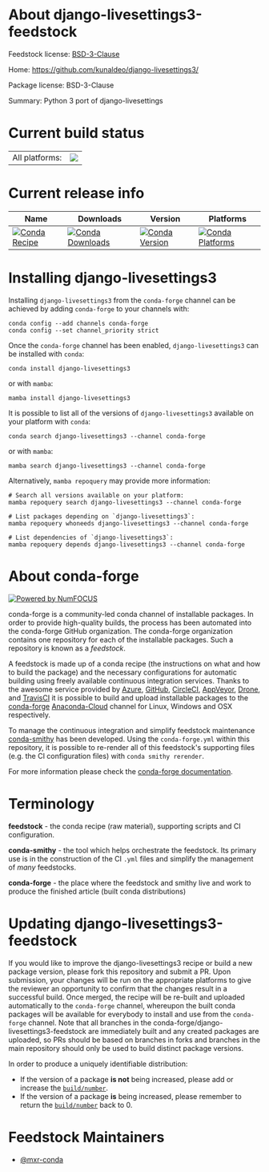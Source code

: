 About django-livesettings3-feedstock
====================================

Feedstock license: [BSD-3-Clause](https://github.com/conda-forge/django-livesettings3-feedstock/blob/main/LICENSE.txt)

Home: https://github.com/kunaldeo/django-livesettings3/

Package license: BSD-3-Clause

Summary: Python 3 port of django-livesettings

Current build status
====================


<table><tr><td>All platforms:</td>
    <td>
      <a href="https://dev.azure.com/conda-forge/feedstock-builds/_build/latest?definitionId=15135&branchName=main">
        <img src="https://dev.azure.com/conda-forge/feedstock-builds/_apis/build/status/django-livesettings3-feedstock?branchName=main">
      </a>
    </td>
  </tr>
</table>

Current release info
====================

| Name | Downloads | Version | Platforms |
| --- | --- | --- | --- |
| [![Conda Recipe](https://img.shields.io/badge/recipe-django--livesettings3-green.svg)](https://anaconda.org/conda-forge/django-livesettings3) | [![Conda Downloads](https://img.shields.io/conda/dn/conda-forge/django-livesettings3.svg)](https://anaconda.org/conda-forge/django-livesettings3) | [![Conda Version](https://img.shields.io/conda/vn/conda-forge/django-livesettings3.svg)](https://anaconda.org/conda-forge/django-livesettings3) | [![Conda Platforms](https://img.shields.io/conda/pn/conda-forge/django-livesettings3.svg)](https://anaconda.org/conda-forge/django-livesettings3) |

Installing django-livesettings3
===============================

Installing `django-livesettings3` from the `conda-forge` channel can be achieved by adding `conda-forge` to your channels with:

```
conda config --add channels conda-forge
conda config --set channel_priority strict
```

Once the `conda-forge` channel has been enabled, `django-livesettings3` can be installed with `conda`:

```
conda install django-livesettings3
```

or with `mamba`:

```
mamba install django-livesettings3
```

It is possible to list all of the versions of `django-livesettings3` available on your platform with `conda`:

```
conda search django-livesettings3 --channel conda-forge
```

or with `mamba`:

```
mamba search django-livesettings3 --channel conda-forge
```

Alternatively, `mamba repoquery` may provide more information:

```
# Search all versions available on your platform:
mamba repoquery search django-livesettings3 --channel conda-forge

# List packages depending on `django-livesettings3`:
mamba repoquery whoneeds django-livesettings3 --channel conda-forge

# List dependencies of `django-livesettings3`:
mamba repoquery depends django-livesettings3 --channel conda-forge
```


About conda-forge
=================

[![Powered by
NumFOCUS](https://img.shields.io/badge/powered%20by-NumFOCUS-orange.svg?style=flat&colorA=E1523D&colorB=007D8A)](https://numfocus.org)

conda-forge is a community-led conda channel of installable packages.
In order to provide high-quality builds, the process has been automated into the
conda-forge GitHub organization. The conda-forge organization contains one repository
for each of the installable packages. Such a repository is known as a *feedstock*.

A feedstock is made up of a conda recipe (the instructions on what and how to build
the package) and the necessary configurations for automatic building using freely
available continuous integration services. Thanks to the awesome service provided by
[Azure](https://azure.microsoft.com/en-us/services/devops/), [GitHub](https://github.com/),
[CircleCI](https://circleci.com/), [AppVeyor](https://www.appveyor.com/),
[Drone](https://cloud.drone.io/welcome), and [TravisCI](https://travis-ci.com/)
it is possible to build and upload installable packages to the
[conda-forge](https://anaconda.org/conda-forge) [Anaconda-Cloud](https://anaconda.org/)
channel for Linux, Windows and OSX respectively.

To manage the continuous integration and simplify feedstock maintenance
[conda-smithy](https://github.com/conda-forge/conda-smithy) has been developed.
Using the ``conda-forge.yml`` within this repository, it is possible to re-render all of
this feedstock's supporting files (e.g. the CI configuration files) with ``conda smithy rerender``.

For more information please check the [conda-forge documentation](https://conda-forge.org/docs/).

Terminology
===========

**feedstock** - the conda recipe (raw material), supporting scripts and CI configuration.

**conda-smithy** - the tool which helps orchestrate the feedstock.
                   Its primary use is in the construction of the CI ``.yml`` files
                   and simplify the management of *many* feedstocks.

**conda-forge** - the place where the feedstock and smithy live and work to
                  produce the finished article (built conda distributions)


Updating django-livesettings3-feedstock
=======================================

If you would like to improve the django-livesettings3 recipe or build a new
package version, please fork this repository and submit a PR. Upon submission,
your changes will be run on the appropriate platforms to give the reviewer an
opportunity to confirm that the changes result in a successful build. Once
merged, the recipe will be re-built and uploaded automatically to the
`conda-forge` channel, whereupon the built conda packages will be available for
everybody to install and use from the `conda-forge` channel.
Note that all branches in the conda-forge/django-livesettings3-feedstock are
immediately built and any created packages are uploaded, so PRs should be based
on branches in forks and branches in the main repository should only be used to
build distinct package versions.

In order to produce a uniquely identifiable distribution:
 * If the version of a package **is not** being increased, please add or increase
   the [``build/number``](https://docs.conda.io/projects/conda-build/en/latest/resources/define-metadata.html#build-number-and-string).
 * If the version of a package **is** being increased, please remember to return
   the [``build/number``](https://docs.conda.io/projects/conda-build/en/latest/resources/define-metadata.html#build-number-and-string)
   back to 0.

Feedstock Maintainers
=====================

* [@mxr-conda](https://github.com/mxr-conda/)

